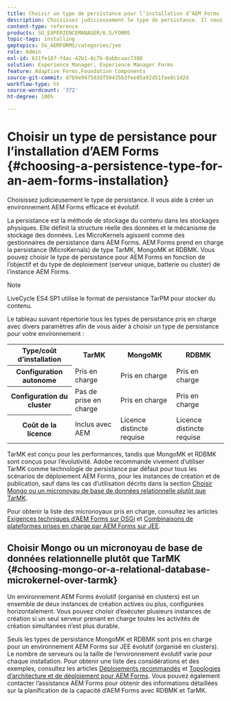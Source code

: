 ```yaml
---
title: Choisir un type de persistance pour l’installation d’AEM Forms
description: Choisissez judicieusement le type de persistance. Il vous aide à créer un environnement AEM Forms efficace et évolutif.
content-type: reference
products: SG_EXPERIENCEMANAGER/6.5/FORMS
topic-tags: installing
geptopics: SG_AEMFORMS/categories/jee
role: Admin
exl-id: 621fe107-f4ac-42b1-8c7b-8abbcaac7380
solution: Experience Manager, Experience Manager Forms
feature: Adaptive Forms,Foundation Components
source-git-commit: d7b9e947503df58435b3fee85a92d51fae8c1d2d
workflow-type: ht
source-wordcount: '372'
ht-degree: 100%

---
```


# Choisir un type de persistance pour l’installation d’AEM Forms {#choosing-a-persistence-type-for-an-aem-forms-installation}

Choisissez judicieusement le type de persistance. Il vous aide à créer un environnement AEM Forms efficace et évolutif.

La persistance est la méthode de stockage du contenu dans les stockages physiques. Elle définit la structure réelle des données et le mécanisme de stockage des données. Les MicroKernels agissent comme des gestionnaires de persistance dans AEM Forms. AEM Forms prend en charge la persistance (MicroKernals) de type TarMK, MongoMK et RDBMK. Vous pouvez choisir le type de persistance pour AEM Forms en fonction de l’objectif et du type de déploiement (serveur unique, batterie ou cluster) de l’instance AEM Forms.

>[!NOTE]
>
>LiveCycle ES4 SP1 utilise le format de persistance TarPM pour stocker du contenu.

Le tableau suivant répertorie tous les types de persistance pris en charge avec divers paramètres afin de vous aider à choisir un type de persistance pour votre environnement :

<table>
 <tbody>
  <tr>
   <th><strong>Type/coût d’installation</strong></th>
   <th><strong>TarMK</strong></th>
   <th><strong>MongoMK</strong></th>
   <th><strong>RDBMK</strong></th>
  </tr>
  <tr>
   <th><strong>Configuration autonome</strong></th>
   <td>Pris en charge<br /> </td>
   <td>Pris en charge</td>
   <td>Pris en charge</td>
  </tr>
  <tr>
   <th><strong>Configuration du cluster</strong></th>
   <td>Pas de prise en charge</td>
   <td>Pris en charge</td>
   <td>Pris en charge</td>
  </tr>
  <tr>
   <th><strong>Coût de la licence</strong></th>
   <td>Inclus avec AEM </td>
   <td>Licence distincte requise</td>
   <td>Licence distincte requise</td>
  </tr>
 </tbody>
</table>

TarMK est conçu pour les performances, tandis que MongoMK et RDBMK sont conçus pour l’évolutivité. Adobe recommande vivement d’utiliser TarMK comme technologie de persistance par défaut pour tous les scénarios de déploiement AEM Forms, pour les instances de création et de publication, sauf dans les cas d’utilisation décrits dans la section [Choisir Mongo ou un micronoyau de base de données relationnelle plutôt que TarMK](#p-choosing-mongo-or-a-relational-database-microkernel-over-tarmk-p).

Pour obtenir la liste des micronoyaux pris en charge, consultez les articles [Exigences techniques d’AEM Forms sur OSGi](/help/sites-deploying/technical-requirements.md) et [Combinaisons de plateformes prises en charge par AEM Forms sur JEE](/help/forms/using/aem-forms-jee-supported-platforms.md).

## Choisir Mongo ou un micronoyau de base de données relationnelle plutôt que TarMK {#choosing-mongo-or-a-relational-database-microkernel-over-tarmk}

Un environnement AEM Forms évolutif (organisé en clusters) est un ensemble de deux instances de création actives ou plus, configurées horizontalement. Vous pouvez choisir d’exécuter plusieurs instances de création si un seul serveur prenant en charge toutes les activités de création simultanées n’est plus durable.

Seuls les types de persistance MongoMK et RDBMK sont pris en charge pour un environnement AEM Forms sur JEE évolutif (organisé en clusters). Le nombre de serveurs ou la taille de l’environnement évolutif varie pour chaque installation. Pour obtenir une liste des considérations et des exemples, consultez les articles [Déploiements recommandés](/help/sites-deploying/recommended-deploys.md) et [Topologies d’architecture et de déploiement pour AEM Forms](/help/forms/using/aem-forms-architecture-deployment.md). Vous pouvez également contacter l’assistance AEM Forms pour obtenir des informations détaillées sur la planification de la capacité d’AEM Forms avec RDBMK et TarMK.
